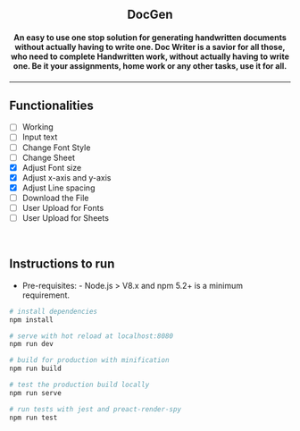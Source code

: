 </a>
	<h2 align="center">DocGen</h2>
	<h4 align="center"> An easy to use one stop solution for generating handwritten documents without actually having to write one. Doc Writer is a savior for all those, who need to complete Handwritten work, without actually having to write one. Be it your assignments, home work or any other tasks, use it for all. <h4>
</p>

---

<!-- [![DOCS](https://img.shields.io/badge/Documentation-see%20docs-green?style=flat-square&logo=appveyor)](INSERT_LINK_FOR_DOCS_HERE)
[![UI ](https://img.shields.io/badge/User%20Interface-Link%20to%20UI-orange?style=flat-square&logo=appveyor)](INSERT_UI_LINK_HERE)

## Preview

![](uploads/preview.png) -->

## Functionalities
- [ ] Working
- [ ] Input text
- [ ] Change Font Style
- [ ] Change Sheet
- [x] Adjust Font size
- [x] Adjust x-axis and y-axis
- [x] Adjust Line spacing
- [ ] Download the File
- [ ] User Upload for Fonts
- [ ] User Upload for Sheets

<br>

## Instructions to run

- Pre-requisites: - Node.js > V8.x and npm 5.2+ is a minimum requirement.

```bash
# install dependencies
npm install

# serve with hot reload at localhost:8080
npm run dev

# build for production with minification
npm run build

# test the production build locally
npm run serve

# run tests with jest and preact-render-spy
npm run test
```



